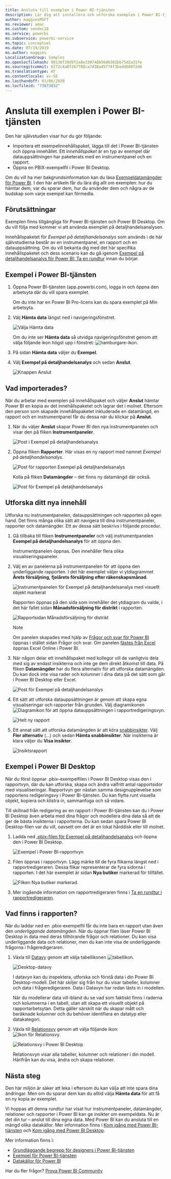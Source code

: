 ```yaml
---
title: Ansluta till exemplen i Power BI-tjänsten
description: Lär dig att installera och utforska exemplen i Power BI-tjänsten.
author: maggiesMSFT
ms.reviewer: amac
ms.custom: seodec18
ms.service: powerbi
ms.subservice: powerbi-service
ms.topic: conceptual
ms.date: 07/19/2019
ms.author: maggies
LocalizationGroup: Samples
ms.openlocfilehash: 90136f39d9f2a8e330748b56d6302bb75d2a31fe
ms.sourcegitcommit: 6272c4a0f267708ca7d38a45774f3bedd680f2d6
ms.translationtype: HT
ms.contentlocale: sv-SE
ms.lasthandoff: 01/06/2020
ms.locfileid: "73873832"
---
```

#  <a name="connect-to-the-samples-in-the-power-bi-service"></a>Ansluta till exemplen i Power BI-tjänsten

Den här självstudien visar hur du gör följande: 
- Importera ett exempelinnehållspaket, lägga till det i Power BI-tjänsten och öppna innehållet. Ett *innehållspaket* är en typ av exempel där datauppsättningen har paketerats med en instrumentpanel och en rapport. 
- Öppna en PBIX-exempelfil i Power BI Desktop.

Om du vill ha mer bakgrundsinformation kan du läsa [Exempeldatamängder för Power BI](sample-datasets.md). I den här artikeln får du lära dig allt om exemplen: hur du hämtar dem, var du sparar dem, hur du använder dem och några av de budskap som varje exempel kan förmedla. 

## <a name="prerequisites"></a>Förutsättningar
Exemplen finns tillgängliga för Power BI-tjänsten och Power BI Desktop. Om du vill följa med kommer vi att använda exemplet på detaljhandelsanalysen.

Innehållspaketet för *Exempel på detaljhandelsanalys* som används i de här självstudierna består av en instrumentpanel, en rapport och en datauppsättning.
Om du vill bekanta dig med det här specifika innehållspaketet och dess scenario kan du gå igenom [Exempel på detaljhandelsanalys för Power BI: Ta en rundtur](sample-retail-analysis.md) innan du börjar.

## <a name="samples-in-the-power-bi-service"></a>Exempel i Power BI-tjänsten

1. Öppna Power BI-tjänsten (app.powerbi.com), logga in och öppna den arbetsyta där du vill spara exemplet. 

    Om du inte har en Power BI Pro-licens kan du spara exemplet på Min arbetsyta.

2. Välj **Hämta data** längst ned i navigeringsfönstret. 

   ![Välja Hämta data](media/sample-datasets/power-bi-get-data.png)

   Om du inte ser **Hämta data** så utvidga navigeringsfönstret genom att välja följande ikon högst upp i fönstret: ![hamburgare-ikon](media/sample-tutorial-connect-to-the-samples/expand-nav.png).

5. På sidan **Hämta data** väljer du **Exempel**.
   
6. Välj **Exempel på detaljhandelsanalys** och sedan **Anslut**.   
   
   ![Knappen Anslut](media/sample-tutorial-connect-to-the-samples/pbi_retailanalysissampleconnect.png)

## <a name="what-was-imported"></a>Vad importerades?
När du arbetar med exemplen på innehållspaket och väljer **Anslut** hämtar Power BI en kopia av det innehållspaketet och lagrar det i molnet. Eftersom den person som skapade innehållspaketet inkluderade en datamängd, en rapport och en instrumentpanel får du dessa när du klickar på **Anslut**. 

1. När du väljer **Anslut** skapar Power BI den nya instrumentpanelen och visar den på fliken **Instrumentpaneler**. 
   
   ![Post i Exempel på detaljhandelsanalys](media/sample-retail-analysis/retail-entry.png)
2. Öppna fliken **Rapporter**. Här visas en ny rapport med namnet *Exempel på detaljhandelsanalys*.
   
   ![Post för rapporten Exempel på detaljhandelsanalys](media/sample-tutorial-connect-to-the-samples/power-bi-new-report.png)
   
   Kolla på fliken **Datamängder** – det finns ny datamängd där också.
   
   ![Post för Exempel på detaljhandelsanalys](media/sample-tutorial-connect-to-the-samples/power-bi-new-dataset.png)

## <a name="explore-your-new-content"></a>Utforska ditt nya innehåll
Utforska nu instrumentpanelen, datauppsättningen och rapporten på egen hand. Det finns många olika sätt att navigera till dina instrumentpaneler, rapporter och datamängder. Ett av dessa sätt beskrivs i följande procedur.  

1. Gå tillbaka till fliken **Instrumentpaneler** och välj instrumentpanelen **Exempel på detaljhandelsanalys** för att öppna den.       

   Instrumentpanelen öppnas. Den innehåller flera olika visualiseringspaneler.   
 
1. Välj en av panelerna på instrumentpanelen för att öppna den underliggande rapporten. I det här exemplet väljer vi ytdiagrammet **Årets försäljning, fjolårets försäljning efter räkenskapsmånad**.  

   ![Instrumentpanelen för Exempel på detaljhandelsanalys med visuellt objekt markerat](media/sample-tutorial-connect-to-the-samples/power-bi-dashboards2new.png)

   Rapporten öppnas på den sida som innehåller det ytdiagram du valde, i det här fallet sidan **Månadsförsäljning för distrikt** i rapporten.
   
   ![Rapportsidan Månadsförsäljning för distrikt](media/sample-tutorial-connect-to-the-samples/power-bi-report.png)
   
   > [!NOTE]
   > Om panelen skapades med hjälp av [Frågor och svar för Power BI](power-bi-tutorial-q-and-a.md) öppnas i stället sidan Frågor och svar. Om panelen [fästes från Excel](service-dashboard-pin-tile-from-excel.md) öppnas Excel Online i Power BI.
   > 
   > 
1. När någon delar ett innehållspaket med kollegor vill de vanligtvis dela med sig av endast insikterna och inte ge dem direkt åtkomst till data. På fliken **Datamängder** har du flera alternativ för att utforska datamängden. Du kan dock inte visa rader och kolumner i dina data på det sätt som går i Power BI Desktop eller Excel. 
   
   ![Post för Exempel på detaljhandelsanalys](media/sample-tutorial-connect-to-the-samples/power-bi-new-dataset.png)
   
1. Ett sätt att utforska datauppsättningen är genom att skapa egna visualiseringar och rapporter från grunden. Välj diagramikonen ![Diagramikon](media/sample-tutorial-connect-to-the-samples/power-bi-chart-icon4.png) för att öppna datauppsättningen i rapportredigeringsvyn.
     
   ![Helt ny rapport](media/sample-tutorial-connect-to-the-samples/power-bi-report-editing.png)

1. Ett annat sätt att utforska datamängden är att köra [snabbinsikter](consumer/end-user-insights.md). Välj **Fler alternativ** (…) och sedan **Hämta snabbinsikter**. När insikterna är klara väljer du **Visa insikter**.
     
    ![Insiktsrapport](media/sample-tutorial-connect-to-the-samples/power-bi-insights.png)

## <a name="samples-in-power-bi-desktop"></a>Exempel i Power BI Desktop 
När du först öppnar .pbix-exempelfilen i Power BI Desktop visas den i rapportvyn, där du kan utforska, skapa och ändra valfritt antal rapportsidor med visualiseringar. Rapportvyn ger nästan samma designupplevelse som rapportens redigeringsvy i Power BI-tjänsten. Du kan flytta runt visuella objekt, kopiera och klistra in, sammanfoga och så vidare. 

Till skillnad från redigering av en rapport i Power BI-tjänsten kan du i Power BI Desktop även arbeta med dina frågor och modellera dina data så att de ger de bästa insikterna i rapporterna. Du kan sedan spara Power BI Desktop-filen var du vill, oavsett om det är en lokal hårddisk eller till molnet.

1. Ladda ned [.pbix-filen för Exempel på detaljhandelsanalys](https://download.microsoft.com/download/9/6/D/96DDC2FF-2568-491D-AAFA-AFDD6F763AE3/Retail%20Analysis%20Sample%20PBIX.pbix) och öppna den i Power BI Desktop. 

    ![Exempel i Power BI-rapportvyn](media/sample-tutorial-connect-to-the-samples/power-bi-samples-desktop.png)

1. Filen öppnas i rapportvyn. Lägg märke till de fyra flikarna längst ned i rapportredigeraren. Dessa flikar representerar de fyra sidorna i rapporten. I det här exemplet är sidan **Nya butiker** markerad för tillfället. 

    ![Fliken Nya butiker markerad](media/sample-tutorial-connect-to-the-samples/power-bi-sample-tabs.png).

1. Mer ingående information om rapportredigeraren finns i [Ta en rundtur i rapportredigeraren](service-the-report-editor-take-a-tour.md).

## <a name="whats-in-your-report"></a>Vad finns i rapporten?
När du laddar ned en .pbix-exempelfil får du inte bara en rapport utan även den *underliggande datamängden*. När du öppnar filen läser Power BI Desktop in data med deras tillhörande frågor och relationer. Du kan visa underliggande data och relationer, men du kan inte visa de underliggande frågorna i frågeredigeraren.


1. Växla till [Datavy](desktop-data-view.md) genom att välja tabellikonen ![tabellikon](media/sample-tutorial-connect-to-the-samples/power-bi-data-icon.png).
 
    ![Desktop-datavy](media/sample-tutorial-connect-to-the-samples/power-bi-desktop-sample-data.png)

    I datavyn kan du inspektera, utforska och förstå data i din Power BI Desktop-modell. Det här skiljer sig från hur du visar tabeller, kolumner och data i frågeredigeraren. Data i Datavyn har redan lästs in i modellen.

    När du modellerar data vill ibland du se vad som faktiskt finns i raderna och kolumnerna i en tabell, utan att skapa ett visuellt objekt på rapportarbetsytan. Detta gäller särskilt när du skapar mått och beräknade kolumner och du behöver identifiera en datatyp eller datakategori.

1. Växla till [Relationsvy](desktop-relationship-view.md) genom att välja följande ikon: ![Ikon för Relationsvy](media/sample-tutorial-connect-to-the-samples/power-bi-desktop-relationship-icon.png).
 
    ![Relationsvy i Power BI Desktop](media/sample-tutorial-connect-to-the-samples/power-bi-relationships.png)

    Relationsvyn visar alla tabeller, kolumner och relationer i din modell. Härifrån kan du visa, ändra och skapa relationer.

## <a name="next-steps"></a>Nästa steg
Den här miljön är säker att leka i eftersom du kan välja att inte spara dina ändringar. Men om du sparar dem kan du alltid välja **Hämta data** för att få en ny kopia av exemplet.

Vi hoppas att denna rundtur har visat hur instrumentpaneler, datamängder, relationer och rapporter i Power BI kan ge insikter om exempeldata. Nu är det din tur – anslut till dina egna data. Med Power BI kan du ansluta till en mängd olika datakällor. Mer information finns i [Kom igång med Power BI-tjänsten](service-get-started.md) och [Kom igång med Power BI Desktop](desktop-getting-started.md).  

Mer information finns i:  
- [Grundläggande begrepp för designers i Power BI-tjänsten](service-basic-concepts.md)
- [Exempel för Power BI-tjänsten](sample-datasets.md)
- [Datakällor för Power BI](service-get-data.md)

Har du fler frågor? [Prova Power BI Community](https://community.powerbi.com/)
